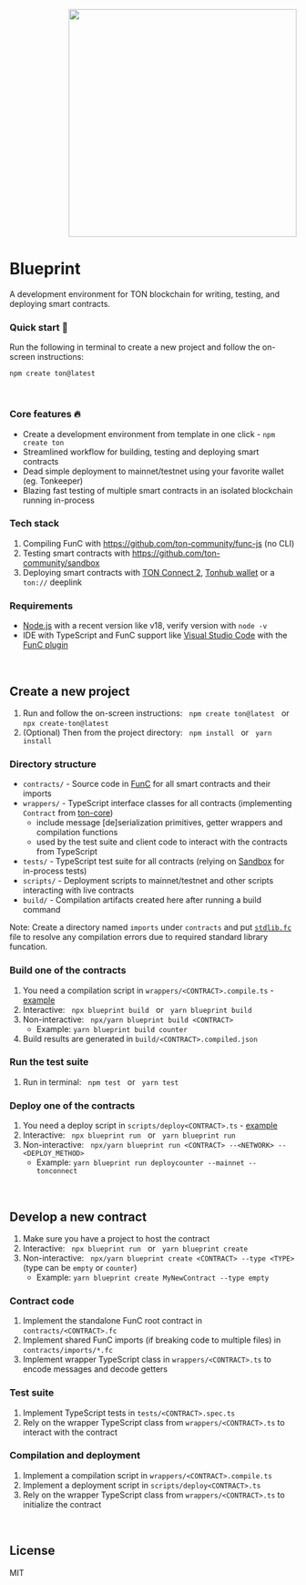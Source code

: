 <p align=right><img src="https://i.imgur.com/zNYvmnw.png" width=400 ></p>

# Blueprint

A development environment for TON blockchain for writing, testing, and deploying smart contracts.

### Quick start 🚀

Run the following in terminal to create a new project and follow the on-screen instructions:

```console
npm create ton@latest
```

&nbsp;

### Core features 🔥

* Create a development environment from template in one click - `npm create ton`
* Streamlined workflow for building, testing and deploying smart contracts
* Dead simple deployment to mainnet/testnet using your favorite wallet (eg. Tonkeeper)
* Blazing fast testing of multiple smart contracts in an isolated blockchain running in-process

### Tech stack

1. Compiling FunC with https://github.com/ton-community/func-js (no CLI)
2. Testing smart contracts with https://github.com/ton-community/sandbox
3. Deploying smart contracts with [TON Connect 2](https://github.com/ton-connect), [Tonhub wallet](https://tonhub.com/) or a `ton://` deeplink

### Requirements

* [Node.js](https://nodejs.org) with a recent version like v18, verify version with `node -v`
* IDE with TypeScript and FunC support like [Visual Studio Code](https://code.visualstudio.com/) with the [FunC plugin](https://marketplace.visualstudio.com/items?itemName=tonwhales.func-vscode)

&nbsp;

## Create a new project

1. Run and follow the on-screen instructions: &nbsp;  `npm create ton@latest` &nbsp; or &nbsp; `npx create-ton@latest`
2. (Optional) Then from the project directory: &nbsp; `npm install` &nbsp; or &nbsp; `yarn install`

### Directory structure

* `contracts/` - Source code in [FunC](https://ton.org/docs/develop/func/overview) for all smart contracts and their imports
* `wrappers/` - TypeScript interface classes for all contracts (implementing `Contract` from [ton-core](https://www.npmjs.com/package/ton-core))
  * include message [de]serialization primitives, getter wrappers and compilation functions
  * used by the test suite and client code to interact with the contracts from TypeScript
* `tests/` - TypeScript test suite for all contracts (relying on [Sandbox](https://github.com/ton-community/sandbox) for in-process tests)
* `scripts/` - Deployment scripts to mainnet/testnet and other scripts interacting with live contracts
* `build/` - Compilation artifacts created here after running a build command

Note: Create a directory named `imports` under `contracts` and put [`stdlib.fc`](https://raw.githubusercontent.com/ton-blockchain/ton/master/crypto/smartcont/stdlib.fc) file to resolve any compilation errors due to required standard library funcation.

### Build one of the contracts

1. You need a compilation script in `wrappers/<CONTRACT>.compile.ts` - [example](https://github.com/ton-community/create-ton/blob/main/template/variants/counter/wrappers/Counter.compile.ts)
2. Interactive: &nbsp; `npx blueprint build` &nbsp; or &nbsp; `yarn blueprint build`
3. Non-interactive: &nbsp; `npx/yarn blueprint build <CONTRACT>`
   * Example: `yarn blueprint build counter`
4. Build results are generated in `build/<CONTRACT>.compiled.json`

### Run the test suite

1. Run in terminal: &nbsp; `npm test` &nbsp; or &nbsp; `yarn test`

### Deploy one of the contracts

1. You need a deploy script in `scripts/deploy<CONTRACT>.ts` - [example](https://github.com/ton-community/create-ton/blob/main/template/variants/counter/scripts/deployCounter.ts)
2. Interactive: &nbsp; `npx blueprint run` &nbsp; or &nbsp; `yarn blueprint run`
3. Non-interactive: &nbsp; `npx/yarn blueprint run <CONTRACT> --<NETWORK> --<DEPLOY_METHOD>`
   * Example: `yarn blueprint run deploycounter --mainnet --tonconnect`

&nbsp;

## Develop a new contract

1. Make sure you have a project to host the contract
2. Interactive: &nbsp; `npx blueprint run` &nbsp; or &nbsp; `yarn blueprint create`
3. Non-interactive: &nbsp; `npx/yarn blueprint create <CONTRACT> --type <TYPE>` (type can be `empty` or `counter`)
   * Example: `yarn blueprint create MyNewContract --type empty`

### Contract code

1. Implement the standalone FunC root contract in `contracts/<CONTRACT>.fc`
2. Implement shared FunC imports (if breaking code to multiple files) in `contracts/imports/*.fc`
3. Implement wrapper TypeScript class in `wrappers/<CONTRACT>.ts` to encode messages and decode getters

### Test suite

1. Implement TypeScript tests in `tests/<CONTRACT>.spec.ts`
2. Rely on the wrapper TypeScript class from `wrappers/<CONTRACT>.ts` to interact with the contract

### Compilation and deployment

1. Implement a compilation script in `wrappers/<CONTRACT>.compile.ts`
2. Implement a deployment script in `scripts/deploy<CONTRACT>.ts`
3. Rely on the wrapper TypeScript class from `wrappers/<CONTRACT>.ts` to initialize the contract

&nbsp;

## License

MIT
